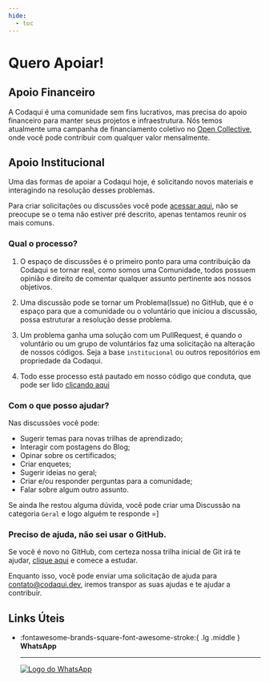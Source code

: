 ```yaml
---
hide:
  - toc
---
```

# Quero Apoiar!

## Apoio Financeiro

A Codaqui é uma comunidade sem fins lucrativos, mas precisa do apoio financeiro para manter seus projetos e infraestrutura. Nós temos atualmente uma campanha de financiamento coletivo no [Open Collective](https://opencollective.com/codaqui), onde você pode contribuir com qualquer valor mensalmente.

## Apoio Institucional
Uma das formas de apoiar a Codaqui hoje, é solicitando novos materiais e interagindo na resolução desses problemas. 

Para criar solicitações ou discussões você pode [acessar aqui](https://github.com/codaqui/institucional/discussions), não se preocupe se o tema não estiver pré descrito, apenas tentamos reunir os mais comuns.

### Qual o processo?

1. O espaço de discussões é o primeiro ponto para uma contribuição da Codaqui se tornar real, como somos uma Comunidade, todos possuem opinião e direito de comentar qualquer assunto pertinente aos nossos objetivos.

2. Uma discussão pode se tornar um Problema(Issue) no GitHub, que é o espaço para que a comunidade ou o voluntário que iniciou a discussão, possa estruturar a resolução desse problema.

3. Um problema ganha uma solução com um PullRequest, é quando o voluntário ou um grupo de voluntários faz uma solicitação na alteração de nossos códigos. Seja a base `institucional` ou outros repositórios em propriedade da Codaqui.

4. Todo esse processo está pautado em nosso código que conduta, que pode ser lido [clicando aqui](../conduta.md)

### Com o que posso ajudar?
Nas discussões você pode:

- Sugerir temas para novas trilhas de aprendizado;
- Interagir com postagens do Blog;
- Opinar sobre os certificados;
- Criar enquetes;
- Sugerir ideias no geral;
- Criar e/ou responder perguntas para a comunidade;
- Falar sobre algum outro assunto.

Se ainda lhe restou alguma dúvida, você pode criar uma Discussão na categoria `Geral` e logo alguém te responde =]


### Preciso de ajuda, não sei usar o GitHub.

Se você é novo no GitHub, com certeza nossa trilha inicial de Git irá te ajudar, [clique aqui](https://www.codaqui.dev/trilhas/github-starter/) e comece a estudar.

Enquanto isso, você pode enviar uma solicitação de ajuda para [contato@codaqui.dev](mailto:contato@codaqui.dev), iremos transpor as suas ajudas e te ajudar a contribuir.

## Links Úteis

<div class="grid cards" markdown>

-   :fontawesome-brands-square-font-awesome-stroke:{ .lg .middle } __WhatsApp__

    ---

    [![Logo do WhatsApp](https://encrypted-tbn0.gstatic.com/images?q=tbn:ANd9GcTamvOqJHyNAZ_NUjZcXXTVaF3HCd17B-Su_Q&usqp=CAU)](https://chat.whatsapp.com/IvzONDeglw55ySBD71F4Up)

</div>

